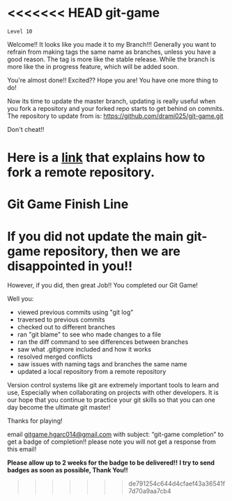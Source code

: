 <<<<<<< HEAD
git-game
========

``Level 10``

Welcome!! It looks like you made it to my Branch!!!
Generally you want to refrain from making tags the same name as branches, unless you have a good reason.
The tag is more like the stable release.
While the branch is more like the in progress feature, which will be added soon.

You're almost done!! Excited?? Hope you are! You have one more thing to do!

Now its time to update the master branch, updating is really useful when you fork a repository and your forked repo starts to get behind on commits. The repository to update from is: https://github.com/drami025/git-game.git

Don't cheat!!

Here is a [link](https://help.github.com/articles/configuring-a-remote-for-a-fork/) that explains how to fork a remote repository.
=======
Git Game Finish Line
==========

If you did not update the main git-game repository, then we are disappointed in you!!
=======

However, if you did, then great Job!!
You completed our Git Game!


Well you:

- viewed previous commits using "git log"
- traversed to previous commits
- checked out to different branches
- ran "git blame" to see who made changes to a file
- ran the diff command to see differences between branches
- saw what .gitignore included and how it works
- resolved merged conflicts
- saw issues with naming tags and branches the same name
- updated a local repository from a remote repository
 
 Version control systems like git are extremely important tools to learn and use, 
 Especially when collaborating on projects with other developers. 
 It is our hope that you continue to practice your git skills so that you can one day become the ultimate git master!

 Thanks for playing!

 email gitgame.hgarc014@gmail.com with subject: “git-game completion” to get a badge of completion!!
 please note you will not get a response from this email!

 **Please allow up to 2 weeks for the badge to be delivered!!**
 **I try to send badges as soon as possible, Thank You!!**

>>>>>>> de791254c644d4cfaef43a36541f7d70a9aa7cb4
